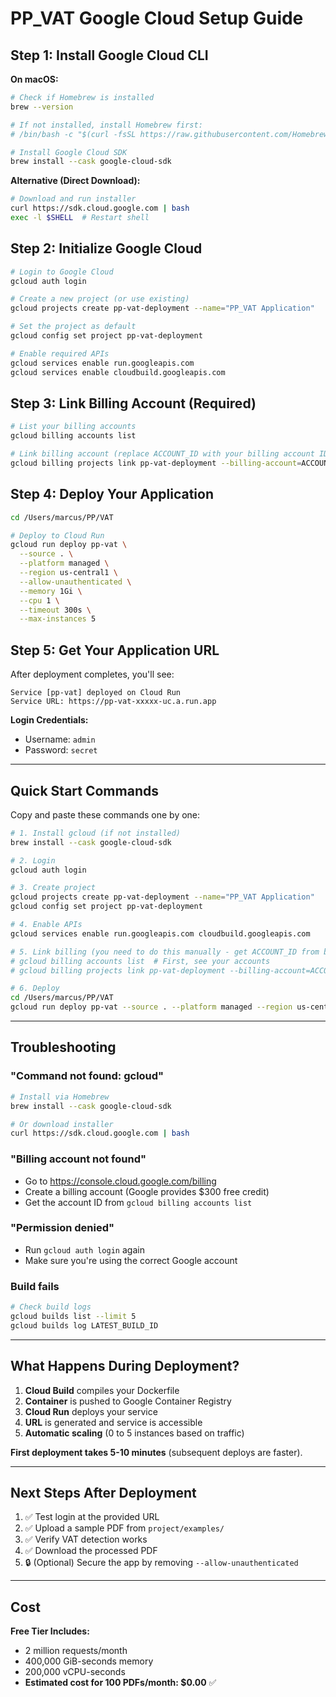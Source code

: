 # PP_VAT Google Cloud Setup Guide

## Step 1: Install Google Cloud CLI

**On macOS:**
```bash
# Check if Homebrew is installed
brew --version

# If not installed, install Homebrew first:
# /bin/bash -c "$(curl -fsSL https://raw.githubusercontent.com/Homebrew/install/HEAD/install.sh)"

# Install Google Cloud SDK
brew install --cask google-cloud-sdk
```

**Alternative (Direct Download):**
```bash
# Download and run installer
curl https://sdk.cloud.google.com | bash
exec -l $SHELL  # Restart shell
```

## Step 2: Initialize Google Cloud

```bash
# Login to Google Cloud
gcloud auth login

# Create a new project (or use existing)
gcloud projects create pp-vat-deployment --name="PP_VAT Application"

# Set the project as default
gcloud config set project pp-vat-deployment

# Enable required APIs
gcloud services enable run.googleapis.com
gcloud services enable cloudbuild.googleapis.com
```

## Step 3: Link Billing Account (Required)

```bash
# List your billing accounts
gcloud billing accounts list

# Link billing account (replace ACCOUNT_ID with your billing account ID)
gcloud billing projects link pp-vat-deployment --billing-account=ACCOUNT_ID
```

## Step 4: Deploy Your Application

```bash
cd /Users/marcus/PP/VAT

# Deploy to Cloud Run
gcloud run deploy pp-vat \
  --source . \
  --platform managed \
  --region us-central1 \
  --allow-unauthenticated \
  --memory 1Gi \
  --cpu 1 \
  --timeout 300s \
  --max-instances 5
```

## Step 5: Get Your Application URL

After deployment completes, you'll see:
```
Service [pp-vat] deployed on Cloud Run
Service URL: https://pp-vat-xxxxx-uc.a.run.app
```

**Login Credentials:**
- Username: `admin`
- Password: `secret`

---

## Quick Start Commands

Copy and paste these commands one by one:

```bash
# 1. Install gcloud (if not installed)
brew install --cask google-cloud-sdk

# 2. Login
gcloud auth login

# 3. Create project
gcloud projects create pp-vat-deployment --name="PP_VAT Application"
gcloud config set project pp-vat-deployment

# 4. Enable APIs
gcloud services enable run.googleapis.com cloudbuild.googleapis.com

# 5. Link billing (you need to do this manually - get ACCOUNT_ID from billing accounts list)
# gcloud billing accounts list  # First, see your accounts
# gcloud billing projects link pp-vat-deployment --billing-account=ACCOUNT_ID

# 6. Deploy
cd /Users/marcus/PP/VAT
gcloud run deploy pp-vat --source . --platform managed --region us-central1 --allow-unauthenticated --memory 1Gi
```

---

## Troubleshooting

### "Command not found: gcloud"
```bash
# Install via Homebrew
brew install --cask google-cloud-sdk

# Or download installer
curl https://sdk.cloud.google.com | bash
```

### "Billing account not found"
- Go to https://console.cloud.google.com/billing
- Create a billing account (Google provides $300 free credit)
- Get the account ID from `gcloud billing accounts list`

### "Permission denied"
- Run `gcloud auth login` again
- Make sure you're using the correct Google account

### Build fails
```bash
# Check build logs
gcloud builds list --limit 5
gcloud builds log LATEST_BUILD_ID
```

---

## What Happens During Deployment?

1. **Cloud Build** compiles your Dockerfile
2. **Container** is pushed to Google Container Registry
3. **Cloud Run** deploys your service
4. **URL** is generated and service is accessible
5. **Automatic scaling** (0 to 5 instances based on traffic)

**First deployment takes 5-10 minutes** (subsequent deploys are faster).

---

## Next Steps After Deployment

1. ✅ Test login at the provided URL
2. ✅ Upload a sample PDF from `project/examples/`
3. ✅ Verify VAT detection works
4. ✅ Download the processed PDF
5. 🔒 (Optional) Secure the app by removing `--allow-unauthenticated`

---

## Cost

**Free Tier Includes:**
- 2 million requests/month
- 400,000 GiB-seconds memory
- 200,000 vCPU-seconds
- **Estimated cost for 100 PDFs/month: $0.00** ✅

